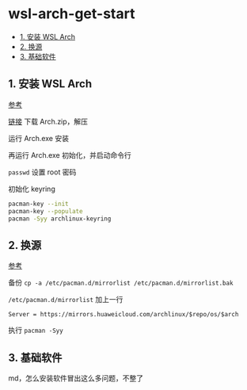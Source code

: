 # wsl-arch-get-start

- [1. 安装 WSL Arch](#1-安装-wsl-arch)
- [2. 换源](#2-换源)
- [3. 基础软件](#3-基础软件)

## 1. 安装 WSL Arch

[参考](https://wsldl-pg.github.io/ArchW-docs/locale/zh-CN/How-to-Setup/)

[链接](https://github.com/yuk7/ArchWSL/releases/latest) 下载 Arch.zip，解压

运行 Arch.exe 安装

再运行 Arch.exe 初始化，并启动命令行

`passwd` 设置 root 密码

初始化 keyring

```sh
pacman-key --init
pacman-key --populate
pacman -Syy archlinux-keyring
```

## 2. 换源

[参考](https://mirrors.huaweicloud.com/mirrorDetail/5ea14de5bd25add7f4975e1a)

备份 `cp -a /etc/pacman.d/mirrorlist /etc/pacman.d/mirrorlist.bak`

`/etc/pacman.d/mirrorlist` 加上一行

```text
Server = https://mirrors.huaweicloud.com/archlinux/$repo/os/$arch
```

执行 `pacman -Syy`

## 3. 基础软件

md，怎么安装软件冒出这么多问题，不整了
